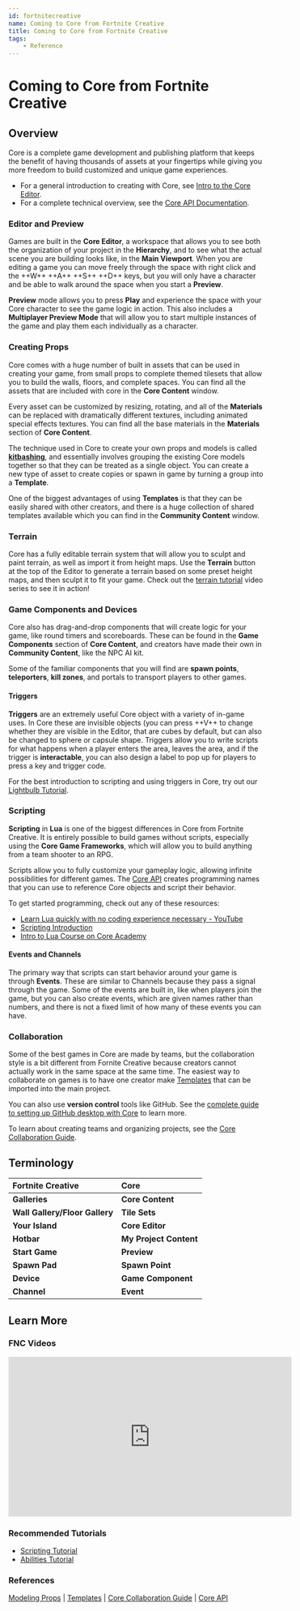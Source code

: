 ```yaml
---
id: fortnitecreative
name: Coming to Core from Fortnite Creative
title: Coming to Core from Fortnite Creative
tags:
    - Reference
---
```


# Coming to Core from Fortnite Creative

## Overview

Core is a complete game development and publishing platform that keeps the benefit of having thousands of assets at your fingertips while giving you more freedom to build customized and unique game experiences.

- For a general introduction to creating with Core, see [Intro to the Core Editor](editor_intro.md).
- For a complete technical overview, see the [Core API Documentation](core_api.md).

### Editor and Preview

Games are built in the **Core Editor**, a workspace that allows you to see both the organization of your project in the **Hierarchy**, and to see what the actual scene you are building looks like, in the **Main Viewport**. When you are editing a game you can move freely through the space with right click and the ++W++ ++A++ ++S++ ++D++ keys, but you will only have a character and be able to walk around the space when you start a **Preview**.

**Preview** mode allows you to press **Play** and experience the space with your Core character to see the game logic in action. This also includes a **Multiplayer Preview Mode** that will allow you to start multiple instances of the game and play them each individually as a character.

### Creating Props

Core comes with a huge number of built in assets that can be used in creating your game, from small props to complete themed tilesets that allow you to build the walls, floors, and complete spaces. You can find all the assets that are included with core in the **Core Content** window.

Every asset can be customized by resizing, rotating, and all of the **Materials** can be replaced with dramatically different textures, including animated special effects textures. You can find all the base materials in the **Materials** section of **Core Content**.

The technique used in Core to create your own props and models is called [**kitbashing**](art_reference.md), and essentially involves grouping the existing Core models together so that they can be treated as a single object. You can create a new type of asset to create copies or spawn in game by turning a group into a **Template**.

One of the biggest advantages of using **Templates** is that they can be easily shared with other creators, and there is a huge collection of shared templates available which you can find in the **Community Content** window.

### Terrain

Core has a fully editable terrain system that will allow you to sculpt and paint terrain, as well as import it from height maps. Use the **Terrain** button at the top of the Editor to generate a terrain based on some preset height maps, and then sculpt it to fit your game. Check out the [terrain tutorial](https://www.youtube.com/watch?v=KFYlOzx7wm0) video series to see it in action!

### Game Components and Devices

Core also has drag-and-drop components that will create logic for your game, like round timers and scoreboards. These can be found in the **Game Components** section of **Core Content**, and creators have made their own in **Community Content**, like the NPC AI kit.

Some of the familiar components that you will find are **spawn points**, **teleporters**, **kill zones**, and portals to transport players to other games.

#### Triggers

**Triggers** are an extremely useful Core object with a variety of in-game uses. In Core these are invisible objects (you can press ++V++ to change whether they are visible in the Editor, that are cubes by default, but can also be changed to sphere or capsule shape. Triggers allow you to write scripts for what happens when a player enters the area, leaves the area, and if the trigger is **interactable**, you can also design a label to pop up for players to press a key and trigger code.

For the best introduction to scripting and using triggers in Core, try out our [Lightbulb Tutorial](lua_basics_lightbulb.md).

### Scripting

**Scripting** in **Lua** is one of the biggest differences in Core from Fortnite Creative. It is entirely possible to build games without scripts, especially using the **Core Game Frameworks**, which will allow you to build anything from a team shooter to an RPG.

Scripts allow you to fully customize your gameplay logic, allowing infinite possibilities for different games. The [Core API](core_api.md) creates programming names that you can use to reference Core objects and script their behavior.

To get started programming, check out any of these resources:

- [Learn Lua quickly with no coding experience necessary - YouTube](https://www.youtube.com/watch?v=TAjh6AXLk-Y&t=119s)
- [Scripting Introduction](scripting_intro.md)
- [Intro to Lua Course on Core Academy](https://learn.coregames.com/courses/intro-to-lua/)

#### Events and Channels

The primary way that scripts can start behavior around your game is through **Events**. These are similar to Channels because they pass a signal through the game. Some of the events are built in, like when players join the game, but you can also create events, which are given names rather than numbers, and there is not a fixed limit of how many of these events you can have.

### Collaboration

Some of the best games in Core are made by teams, but the collaboration style is a bit different from Fornite Creative because creators cannot actually work in the same space at the same time. The easiest way to collaborate on games is to have one creator make [Templates](template_reference.md) that can be imported into the main project.

You can also use **version control** tools like GitHub. See the [complete guide to setting up GitHub desktop with Core](github.md) to learn more.

To learn about creating teams and organizing projects, see the [Core Collaboration Guide](collaboration_overview.md).

## Terminology

|  **Fortnite Creative** | **Core** |
| :--- | :--- |
|  **Galleries** | **Core Content** |
|  **Wall Gallery/Floor Gallery** | **Tile Sets** |
|  **Your Island** | **Core Editor** |
|  **Hotbar** | **My Project Content** |
|  **Start Game** | **Preview** |
|  **Spawn Pad** | **Spawn Point** |
|  **Device** | **Game Component** |
|  **Channel** | **Event** |

## Learn More

### FNC Videos

<iframe width="560" height="315" src="https://www.youtube.com/embed/99gf9fuLAFI" frameborder="0" allow="accelerometer; autoplay; clipboard-write; encrypted-media; gyroscope; picture-in-picture" allowfullscreen></iframe>

### Recommended Tutorials

- [Scripting Tutorial](lua_basics_lightbulb.md)
- [Abilities Tutorial](abilities.md)

### References

[Modeling Props](art_reference.md) | [Templates](template_reference.md) | [Core Collaboration Guide](collaboration_overview.md) | [Core API](core_api.md)
